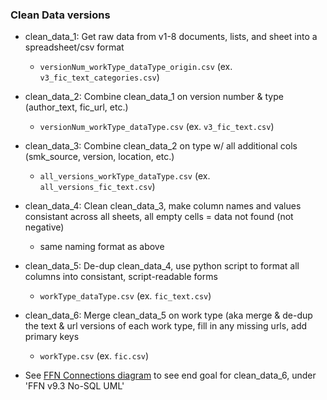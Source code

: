 ### Clean Data versions
- clean_data_1: Get raw data from v1-8 documents, lists, and sheet into a spreadsheet/csv format
    - `versionNum_workType_dataType_origin.csv` (ex. `v3_fic_text_categories.csv`)
- clean_data_2: Combine clean_data_1 on version number & type (author_text, fic_url, etc.)
    - `versionNum_workType_dataType.csv` (ex. `v3_fic_text.csv`)
- clean_data_3: Combine clean_data_2 on type w/ all additional cols (smk_source, version, location, etc.)
    - `all_versions_workType_dataType.csv` (ex. `all_versions_fic_text.csv`)
- clean_data_4: Clean clean_data_3, make column names and values consistant across all sheets, all empty cells = data not found (not negative)
    - same naming format as above
-  clean_data_5: De-dup clean_data_4, use python script to format all columns into consistant, script-readable forms
    - `workType_dataType.csv` (ex. `fic_text.csv`)
- clean_data_6: Merge clean_data_5 on work type (aka merge & de-dup the text & url versions of each work type, fill in any missing urls, add primary keys
    - `workType.csv` (ex. `fic.csv`)

- See [FFN Connections diagram](https://www.figma.com/file/BM3RU54zSJn7AzbcFr3WKb/FFNv9-Navigation-Chart?type=whiteboard&node-id=0-1&t=ci0O17LZqOHYLOAM-0) to see end goal for clean_data_6, under 'FFN v9.3 No-SQL UML'





